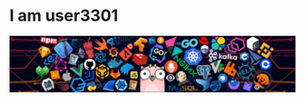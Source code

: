 # I am user3301

![](https://github.com/user3301/user3301/blob/master/assets/header.png)

<!-- <img
  src="https://github.com/user3301/user3301/blob/master/images/stat.svg"
  alt="My Activity Stats"
/>
 -->
